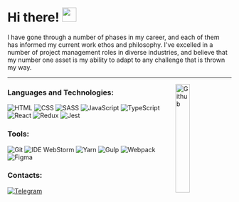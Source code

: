 # Hi there! <img src="https://raw.githubusercontent.com/MartinHeinz/MartinHeinz/master/wave.gif" width=32px> 
I have gone through a number of phases in my career, and each of them has informed my current work ethos and philosophy. I've excelled in a number of project management roles in diverse industries, and believe that my number one asset is my ability to adapt to any challenge that is thrown my way.

---
<img width="25%" align="right" alt="Github" src="https://user-images.githubusercontent.com/32864798/126912147-4dc2722b-9aee-4d07-baa8-1bf9760ab450.png"/>

### Languages and Technologies: 
![HTML](https://img.shields.io/badge/-HTML-404040?style=flat&logo=html5)
![CSS](https://img.shields.io/badge/-CSS-404040?style=flat&logo=CSS3&logoColor=1572B6)
![SASS](https://img.shields.io/badge/-Sass-404040?style=flat&logo=sass)
![JavaScript](https://img.shields.io/badge/-JavaScript-404040?style=flat&logo=javaScript)
![TypeScript](https://img.shields.io/badge/-TypeScript-404040?style=flat&logo=typeScript)
![React](https://img.shields.io/badge/-React-404040?style=flat&logo=react)
![Redux](https://img.shields.io/badge/-Redux-404040?style=flat&logo=redux)
![Jest](https://img.shields.io/badge/-Jest-404040?style=flat&logo=jest&logoColor=C63D14)

### Tools: 
![Git](https://img.shields.io/badge/-Git-404040?style=flat&logo=git)
![IDE WebStorm](https://img.shields.io/badge/-WebStorm-404040?style=flat&logo=webstorm&logoColor=007ACC)
![Yarn](https://img.shields.io/badge/-Yarn-404040?style=flat&logo=yarn)
![Gulp](https://img.shields.io/badge/-Gulp-404040?style=flat&logo=gulp)
![Webpack](https://img.shields.io/badge/-Webpack-404040?style=flat&logo=webpack)
![Figma](https://img.shields.io/badge/-Figma-404040?style=flat&logo=figma)

### Contacts:
[![Telegram](https://img.shields.io/badge/-Telegram-404040?style=flat&logo=telegram)](https://t.me/desen)
